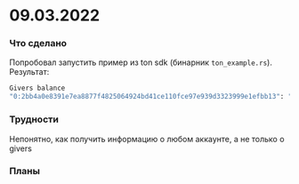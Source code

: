 # 09.03.2022  
### Что сделано  
Попробовал запустить пример из ton sdk (бинарник `ton_example.rs`). Результат:  
``` bash
Givers balance
"0:2bb4a0e8391e7ea8877f4825064924bd41ce110fce97e939d3323999e1efbb13": "0x58d0b98b265cb24"
```
### Трудности  
Непонятно, как получить информацию о любом аккаунте, а не только о givers  
### Планы  